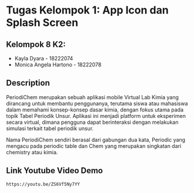 # Tugas Kelompok 1: App Icon dan Splash Screen
## Kelompok 8 K2:
- Kayla Dyara - 18222074
- Monica Angela Hartono - 18222078
## Description
PeriodiChem merupakan sebuah aplikasi mobile Virtual Lab Kimia yang dirancang untuk membantu penggunanya, terutama siswa atau mahasiswa dalam memahami konsep-konsep dasar kimia, dengan fokus utama pada topik Tabel Periodik Unsur. Aplikasi ini menjadi platform untuk eksperimen secara virtual, dimana pengguna dapat berinteraksi dengan melakukan simulasi terkait tabel periodik unsur.

Nama PeriodiChem sendiri berasal dari gabungan dua kata, Periodic yang mengacu pada periodic table dan Chem yang merupakan singkatan dari chemistry atau kimia.

## Link Youtube Video Demo
```
https://youtu.be/ZS6Vf5Ny7YY
```
